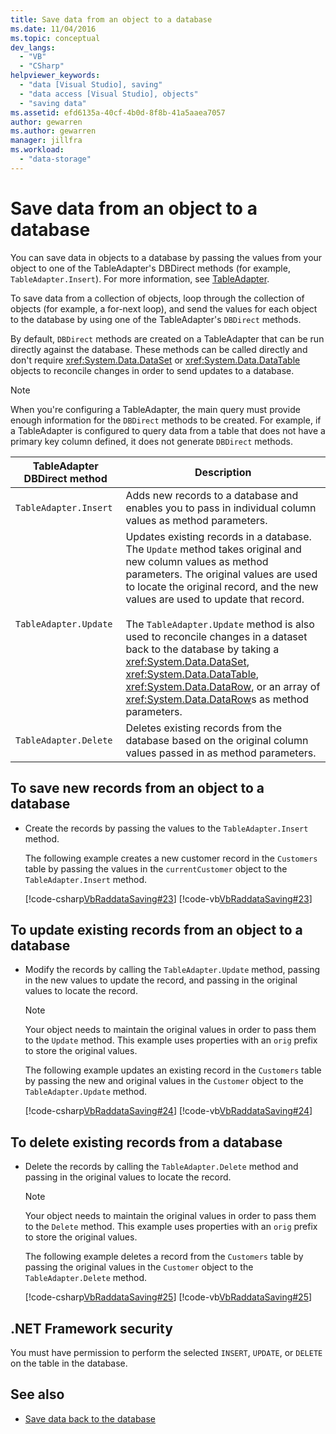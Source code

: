 ```yaml
---
title: Save data from an object to a database
ms.date: 11/04/2016
ms.topic: conceptual
dev_langs:
  - "VB"
  - "CSharp"
helpviewer_keywords:
  - "data [Visual Studio], saving"
  - "data access [Visual Studio], objects"
  - "saving data"
ms.assetid: efd6135a-40cf-4b0d-8f8b-41a5aaea7057
author: gewarren
ms.author: gewarren
manager: jillfra
ms.workload:
  - "data-storage"
---
```

# Save data from an object to a database

You can save data in objects to a database by passing the values from your object to one of the TableAdapter's DBDirect methods (for example, `TableAdapter.Insert`). For more information, see [TableAdapter](../data-tools/create-and-configure-tableadapters.md).

To save data from a collection of objects, loop through the collection of objects (for example, a for-next loop), and send the values for each object to the database by using one of the TableAdapter's `DBDirect` methods.

By default, `DBDirect` methods are created on a TableAdapter that can be run directly against the database. These methods can be called directly and don't require <xref:System.Data.DataSet> or <xref:System.Data.DataTable> objects to reconcile changes in order to send updates to a database.

> [!NOTE]
> When you're configuring a TableAdapter, the main query must provide enough information for the `DBDirect` methods to be created. For example, if a TableAdapter is configured to query data from a table that does not have a primary key column defined, it does not generate `DBDirect` methods.

|TableAdapter DBDirect method|Description|
| - |-----------------|
|`TableAdapter.Insert`|Adds new records to a database and enables you to pass in individual column values as method parameters.|
|`TableAdapter.Update`|Updates existing records in a database. The `Update` method takes original and new column values as method parameters. The original values are used to locate the original record, and the new values are used to update that record.<br /><br /> The `TableAdapter.Update` method is also used to reconcile changes in a dataset back to the database by taking a <xref:System.Data.DataSet>, <xref:System.Data.DataTable>, <xref:System.Data.DataRow>, or an array of <xref:System.Data.DataRow>s as method parameters.|
|`TableAdapter.Delete`|Deletes existing records from the database based on the original column values passed in as method parameters.|

## To save new records from an object to a database

- Create the records by passing the values to the `TableAdapter.Insert` method.

     The following example creates a new customer record in the `Customers` table by passing the values in the `currentCustomer` object to the `TableAdapter.Insert` method.

     [!code-csharp[VbRaddataSaving#23](../data-tools/codesnippet/CSharp/save-data-from-an-object-to-a-database_1.cs)]
     [!code-vb[VbRaddataSaving#23](../data-tools/codesnippet/VisualBasic/save-data-from-an-object-to-a-database_1.vb)]

## To update existing records from an object to a database

- Modify the records by calling the `TableAdapter.Update` method, passing in the new values to update the record, and passing in the original values to locate the record.

    > [!NOTE]
    > Your object needs to maintain the original values in order to pass them to the `Update` method. This example uses properties with an `orig` prefix to store the original values.

     The following example updates an existing record in the `Customers` table by passing the new and original values in the `Customer` object to the `TableAdapter.Update` method.

     [!code-csharp[VbRaddataSaving#24](../data-tools/codesnippet/CSharp/save-data-from-an-object-to-a-database_2.cs)]
     [!code-vb[VbRaddataSaving#24](../data-tools/codesnippet/VisualBasic/save-data-from-an-object-to-a-database_2.vb)]

## To delete existing records from a database

- Delete the records by calling the `TableAdapter.Delete` method and passing in the original values to locate the record.

    > [!NOTE]
    > Your object needs to maintain the original values in order to pass them to the `Delete` method. This example uses properties with an `orig` prefix to store the original values.

     The following example deletes a record from the `Customers` table by passing the original values in the `Customer` object to the `TableAdapter.Delete` method.

     [!code-csharp[VbRaddataSaving#25](../data-tools/codesnippet/CSharp/save-data-from-an-object-to-a-database_3.cs)]
     [!code-vb[VbRaddataSaving#25](../data-tools/codesnippet/VisualBasic/save-data-from-an-object-to-a-database_3.vb)]

## .NET Framework security

You must have permission to perform the selected `INSERT`, `UPDATE`, or `DELETE` on the table in the database.

## See also

- [Save data back to the database](../data-tools/save-data-back-to-the-database.md)